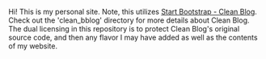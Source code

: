 Hi! This is my personal site. Note, this utilizes [Start Bootstrap - Clean Blog](https://startbootstrap.com/template-overviews/clean-blog/). Check out the 'clean_bblog' directory for more details about Clean Blog. The dual licensing in this repository is to protect Clean Blog's original source code, and then any flavor I may have added as well as the contents of my website. 

